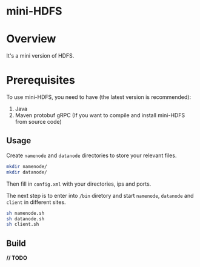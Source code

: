 # mini-HDFS

# Overview

It's a mini version of HDFS.

# Prerequisites

To use mini-HDFS, you need to have (the latest version is recommended):

1. Java
2. Maven protobuf gRPC (If you want to compile and install mini-HDFS from source code)

## Usage

Create ```namenode``` and ```datanode``` directories to store your relevant files. 

``` bash
mkdir namenode/
mkdir datanode/
```

Then fill in  ```config.xml``` with your directories, ips and ports. 

The next step is to enter into ```/bin``` diretory and start ```namenode```, ```datanode``` and ```client``` in different sites.

``` bash
sh namenode.sh
sh datanode.sh
sh client.sh
```

## Build

**// TODO**
